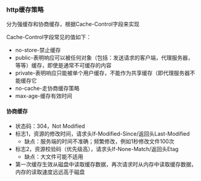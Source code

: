 ### http缓存策略

分为强缓存和协商缓存，根据Cache-Control字段来实现

Cache-Control字段常见的值如下：
- no-store-禁止缓存
- public-表明响应可以被任何对象（包括：发送请求的客户端，代理服务器，等等）缓存，即使是通常不可缓存的内容
- private-表明响应只能被单个用户缓存，不能作为共享缓存（即代理服务器不能缓存它
- no-cache-走协商缓存策略
- max-age-缓存有效时间


#### 协商缓存
- 状态码：304，Not Modified
- 标志1，资源的修改时间，请求头If-Modified-Since/返回头Last-Modified
  * 缺点：服务端的时间不准确；频繁修改，例如1秒修改文件100次
- 标志2，资源校验码（优先级高），请求头If-None-Match/返回头Etag
  * 缺点：大文件可能不适用
- 第一次缓存生效从磁盘中读取缓存数据，再次请求时从内存中读取缓存数据，内存的读取速度远远高于磁盘
